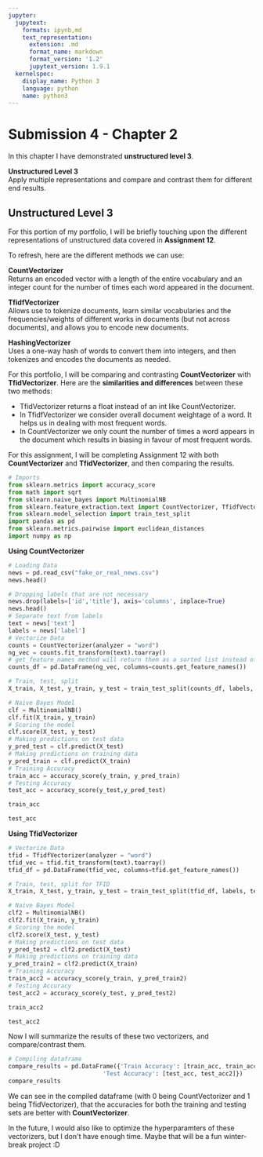 ```yaml
---
jupyter:
  jupytext:
    formats: ipynb,md
    text_representation:
      extension: .md
      format_name: markdown
      format_version: '1.2'
      jupytext_version: 1.9.1
  kernelspec:
    display_name: Python 3
    language: python
    name: python3
---
```


# Submission 4 - Chapter 2
In this chapter I have demonstrated **unstructured level 3**.


**Unstructured Level 3**
<br>
Apply multiple representations and compare and contrast them for different end results.


## Unstructured Level 3


For this portion of my portfolio, I will be briefly touching upon the different representations of unstructured data covered in **Assignment 12**. 

To refresh, here are the different methods we can use:

**CountVectorizer**
<br>
Returns an encoded vector with a length of the entire vocabulary and an integer count for the number of times each word appeared in the document.

**TfidfVectorizer**
<br>
Allows use to tokenize documents, learn similar vocabularies and the frequencies/weights of different works in documents (but not across documents), and allows you to encode new documents.

**HashingVectorizer**
<br>
Uses a one-way hash of words to convert them into integers, and then tokenizes and encodes the documents as needed.


For this portfolio, I will be comparing and contrasting **CountVectorizer** with **TfidVectorizer**. Here are the **similarities and differences** between these two methods:
* TfidVectorizer returns a float instead of an int like CountVectorizer.
* In TfidfVectorizer we consider overall document weightage of a word. It helps us in dealing with most frequent words.
* In CountVectorizer we only count the number of times a word appears in the document which results in biasing in favour of most frequent words.


For this assignment, I will be completing Assignment 12 with both **CountVectorizer** and **TfidVectorizer**, and then comparing the results.

```python
# Imports
from sklearn.metrics import accuracy_score
from math import sqrt
from sklearn.naive_bayes import MultinomialNB
from sklearn.feature_extraction.text import CountVectorizer, TfidfVectorizer
from sklearn.model_selection import train_test_split
import pandas as pd
from sklearn.metrics.pairwise import euclidean_distances
import numpy as np
```

**Using CountVectorizer**

```python
# Loading Data
news = pd.read_csv("fake_or_real_news.csv")
news.head()
```

```python
# Dropping labels that are not necessary
news.drop(labels=['id','title'], axis='columns', inplace=True)
news.head()
# Separate text from labels
text = news['text']
labels = news['label']
# Vectorize Data
counts = CountVectorizer(analyzer = "word")
ng_vec = counts.fit_transform(text).toarray()
# get_feature_names method will return them as a sorted list instead of a dictionary with numbers.
counts_df = pd.DataFrame(ng_vec, columns=counts.get_feature_names())
```

```python
# Train, test, split
X_train, X_test, y_train, y_test = train_test_split(counts_df, labels, test_size = 1000)

# Naive Bayes Model
clf = MultinomialNB()
clf.fit(X_train, y_train)
# Scoring the model
clf.score(X_test, y_test)
# Making predictions on test data
y_pred_test = clf.predict(X_test)
# Making predictions on training data
y_pred_train = clf.predict(X_train)
# Training Accuracy
train_acc = accuracy_score(y_train, y_pred_train)
# Testing Accuracy
test_acc = accuracy_score(y_test,y_pred_test)
```

```python
train_acc
```

```python
test_acc
```

**Using TfidVectorizer**

```python
# Vectorize Data
tfid = TfidfVectorizer(analyzer = "word")
tfid_vec = tfid.fit_transform(text).toarray()
tfid_df = pd.DataFrame(tfid_vec, columns=tfid.get_feature_names())
```

```python
# Train, test, split for TFID
X_train, X_test, y_train, y_test = train_test_split(tfid_df, labels, test_size = 1000)

# Naive Bayes Model
clf2 = MultinomialNB()
clf2.fit(X_train, y_train)
# Scoring the model
clf2.score(X_test, y_test)
# Making predictions on test data
y_pred_test2 = clf2.predict(X_test)
# Making predictions on training data
y_pred_train2 = clf2.predict(X_train)
# Training Accuracy
train_acc2 = accuracy_score(y_train, y_pred_train2)
# Testing Accuracy
test_acc2 = accuracy_score(y_test, y_pred_test2)
```

```python
train_acc2
```

```python
test_acc2
```

Now I will summarize the results of these two vectorizers, and compare/contrast them.

```python
# Compiling dataframe
compare_results = pd.DataFrame({'Train Accuracy': [train_acc, train_acc2],
                           'Test Accuracy': [test_acc, test_acc2]})
compare_results
```

We can see in the compiled dataframe (with 0 being CountVectorizer and 1 being TfidVectorizer), that the accuracies for both the training and testing sets are better with **CountVectorizer**. 

In the future, I would also like to optimize the hyperparamters of these vectorizers, but I don't have enough time. Maybe that will be a fun winter-break project :D
